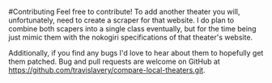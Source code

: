 #Contributing
Feel free to contribute! To add another theater you will, unfortunately, need to create a scraper for that website. I do plan to combine both scapers into a single class eventually, but for the time being just mimic them with the nokogiri specifications of that theater's website.

Additionally, if you find any bugs I'd love to hear about them to hopefully get them patched. Bug and pull requests are welcome on GitHub at https://github.com/travislavery/compare-local-theaters.git.